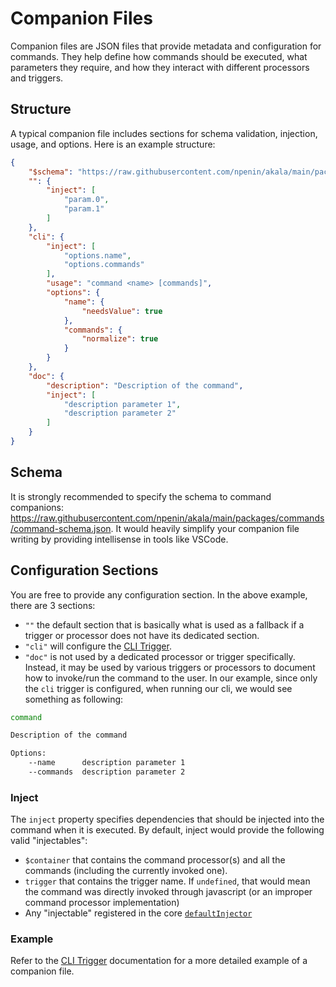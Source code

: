# Companion Files

Companion files are JSON files that provide metadata and configuration for commands. They help define how commands should be executed, what parameters they require, and how they interact with different processors and triggers.

## Structure

A typical companion file includes sections for schema validation, injection, usage, and options. Here is an example structure:

```json
{
    "$schema": "https://raw.githubusercontent.com/npenin/akala/main/packages/commands/command-schema.json",
    "": {
        "inject": [
            "param.0",
            "param.1"
        ]
    },
    "cli": {
        "inject": [
            "options.name",
            "options.commands"
        ],
        "usage": "command <name> [commands]",
        "options": {
            "name": {
                "needsValue": true
            },
            "commands": {
                "normalize": true
            }
        }
    },
    "doc": {
        "description": "Description of the command",
        "inject": [
            "description parameter 1",
            "description parameter 2"
        ]
    }
}
```

## Schema

It is strongly recommended to specify the schema to command companions: <https://raw.githubusercontent.com/npenin/akala/main/packages/commands/command-schema.json>. It would heavily simplify your companion file writing by providing intellisense in tools like VSCode.

## Configuration Sections

You are free to provide any configuration section. In the above example, there are 3 sections:

- `""` the default section that is basically what is used as a fallback if a trigger or processor does not have its dedicated section.
- `"cli"` will configure the [CLI Trigger](../cli).
- `"doc"` is not used by a dedicated processor or trigger specifically. Instead, it may be used by various triggers or processors to document how to invoke/run the command to the user. In our example, since only the `cli` trigger is configured, when running our cli, we would see something as following:

```bash
command

Description of the command

Options:
    --name      description parameter 1
    --commands  description parameter 2
```

### Inject

The `inject` property specifies dependencies that should be injected into the command when it is executed. By default, inject would provide the following valid "injectables":

- `$container` that contains the command processor(s) and all the commands (including the currently invoked one).
- `trigger` that contains the trigger name. If `undefined`, that would mean the command was directly invoked through javascript (or an improper command processor implementation)
- Any "injectable" registered in the core [`defaultInjector`](../core/default-injector.md)

### Example

Refer to the [CLI Trigger](../cli/index.md) documentation for a more detailed example of a companion file.
